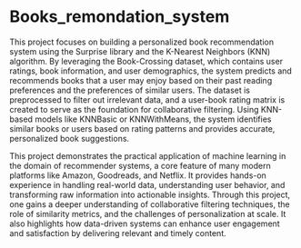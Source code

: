 # Books_remondation_system
This project focuses on building a personalized book recommendation system using the Surprise library and the K-Nearest Neighbors (KNN) algorithm. By leveraging the Book-Crossing dataset, which contains user ratings, book information, and user demographics, the system predicts and recommends books that a user may enjoy based on their past reading preferences and the preferences of similar users. The dataset is preprocessed to filter out irrelevant data, and a user-book rating matrix is created to serve as the foundation for collaborative filtering. Using KNN-based models like KNNBasic or KNNWithMeans, the system identifies similar books or users based on rating patterns and provides accurate, personalized book suggestions.

This project demonstrates the practical application of machine learning in the domain of recommender systems, a core feature of many modern platforms like Amazon, Goodreads, and Netflix. It provides hands-on experience in handling real-world data, understanding user behavior, and transforming raw information into actionable insights. Through this project, one gains a deeper understanding of collaborative filtering techniques, the role of similarity metrics, and the challenges of personalization at scale. It also highlights how data-driven systems can enhance user engagement and satisfaction by delivering relevant and timely content.
